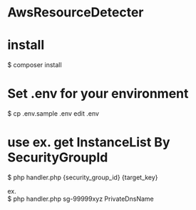 # AwsResourceDetecter

# install
$ composer install

# Set .env for your environment
$ cp .env.sample .env
edit .env

# use ex. get InstanceList By SecurityGroupId
$ php handler.php {security_group_id} {target_key}
  
ex.  
$ php handler.php sg-99999xyz PrivateDnsName
